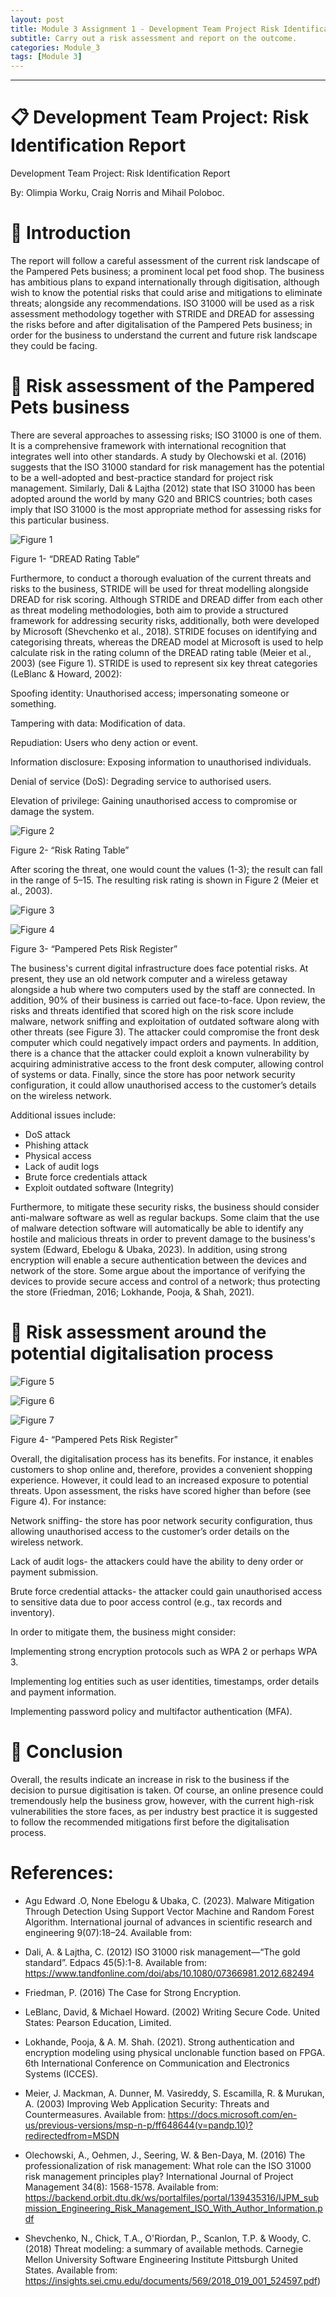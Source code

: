 ```yaml
---
layout: post
title: Module 3 Assignment 1 - Development Team Project Risk Identification Report
subtitle: Carry out a risk assessment and report on the outcome. 
categories: Module_3
tags: [Module 3]
---	
```


---

# 📋 Development Team Project: Risk Identification Report



Development Team Project: Risk Identification Report

By: Olimpia Worku, Craig Norris and Mihail Poloboc.





# 📘 Introduction

The report will follow a careful assessment of the current risk landscape of the Pampered Pets business; a prominent local pet food shop. The business has ambitious plans to expand internationally through digitisation, although wish to know the potential risks that could arise and mitigations to eliminate threats; alongside any recommendations. ISO 31000 will be used as a risk assessment methodology together with STRIDE and DREAD for assessing the risks before and after digitalisation of the Pampered Pets business; in order for the business to understand the current and future risk landscape they could be facing.





# 📘 Risk assessment of the Pampered Pets business

There are several approaches to assessing risks; ISO 31000 is one of them. It is a comprehensive framework with international recognition that integrates well into other standards. ​A study by Olechowski et al. (2016) suggests that the ISO 31000 standard for risk management has the potential to be a well-adopted and best-practice standard for project risk management. Similarly, Dali & Lajtha (2012) state that ISO 31000 has been adopted around the world by many G20 and BRICS countries; both cases imply that ISO 31000 is the most appropriate method for assessing risks for this particular business.



![Figure 1](/Modules/3/img/image_1.png)



Figure 1- “DREAD Rating Table”







Furthermore, to conduct a thorough evaluation of the current threats and risks to the business, STRIDE will be used for threat modelling alongside DREAD for risk scoring. Although STRIDE and DREAD differ from each other as threat modeling methodologies, both aim to provide a structured framework for addressing security risks, additionally, both were developed by Microsoft (Shevchenko et al., 2018). STRIDE focuses on identifying and categorising threats, whereas the DREAD model at Microsoft is used to help calculate risk in the rating column of the DREAD rating table (Meier et al., 2003) (see Figure 1). STRIDE is used to represent six key threat categories (LeBlanc & Howard, 2002):



Spoofing identity: Unauthorised access; impersonating someone or something.

Tampering with data: Modification of data.

Repudiation: Users who deny action or event.

Information disclosure: Exposing information to unauthorised individuals.

Denial of service (DoS): Degrading service to authorised users.

Elevation of privilege: Gaining unauthorised access to compromise or damage the system.



![Figure 2](/Modules/3/img/image_2.png)



Figure 2- “Risk Rating Table”





After scoring the threat, one would count the values (1-3); the result can fall in the range of 5–15. The resulting risk rating is shown in Figure 2 (Meier et al., 2003).



![Figure 3](/Modules/3/img/image_3.png)



![Figure 4](/Modules/3/img/image_4.png)



Figure 3- “Pampered Pets Risk Register”



The business's current digital infrastructure does face potential risks. At present, they use an old network computer and a wireless getaway alongside a hub where two computers used by the staff are connected. In addition, 90% of their business is carried out face-to-face. Upon review, the risks and threats identified that scored high on the risk score include malware, network sniffing and exploitation of outdated software along with other threats (see Figure 3). The attacker could compromise the front desk computer which could negatively impact orders and payments. In addition, there is a chance that the attacker could exploit a known vulnerability by acquiring administrative access to the front desk computer, allowing control of systems or data. Finally, since the store has poor network security configuration, it could allow unauthorised access to the customer’s details on the wireless network.



Additional issues include:

- DoS attack
- Phishing attack
- Physical access
- Lack of audit logs
- Brute force credentials attack
- Exploit outdated software (Integrity)



Furthermore, to mitigate these security risks, the business should consider anti-malware software as well as regular backups. Some claim that the use of malware detection software will automatically be able to identify any hostile and malicious threats in order to prevent damage to the business's system (Edward, Ebelogu & Ubaka, 2023). In addition, using strong encryption will enable a secure authentication between the devices and network of the store. Some argue about the importance of verifying the devices to provide secure access and control of a network; thus protecting the store (Friedman, 2016; Lokhande, Pooja, & Shah, 2021).



# 📘 Risk assessment around the potential digitalisation process



![Figure 5](/Modules/3/img/image_5.png)



![Figure 6](/Modules/3/img/image_6.png)



![Figure 7](/Modules/3/img/image_7.png)



Figure 4- “Pampered Pets Risk Register”





Overall, the digitalisation process has its benefits. For instance, it enables customers to shop online and, therefore, provides a convenient shopping experience. However, it could lead to an increased exposure to potential threats. Upon assessment, the risks have scored higher than before (see Figure 4). For instance:



Network sniffing- the store has poor network security configuration, thus allowing unauthorised access to the customer’s order details on the wireless network.

Lack of audit logs- the attackers could have the ability to deny order or payment submission.

Brute force credential attacks- the attacker could gain unauthorised access to sensitive data due to poor access control (e.g., tax records and inventory).



In order to mitigate them, the business might consider:

Implementing strong encryption protocols such as WPA 2 or perhaps WPA 3.

Implementing log entities such as user identities, timestamps, order details and payment information.

Implementing password policy and multifactor authentication (MFA).





# 📘 Conclusion

Overall, the results indicate an increase in risk to the business if the decision to pursue digitisation is taken. Of course, an online presence could tremendously help the business grow, however, with the current high-risk vulnerabilities the store faces, as per industry best practice it is suggested to follow the recommended mitigations first before the digitalisation process.



# References:

- Agu Edward .O, None Ebelogu & Ubaka, C. (2023). Malware Mitigation Through Detection Using Support Vector Machine and Random Forest Algorithm. International journal of advances in scientific research and engineering 9(07):18–24. Available from:

- Dali, A. & Lajtha, C. (2012) ISO 31000 risk management—“The gold standard”. Edpacs 45(5):1-8. Available from: https://www.tandfonline.com/doi/abs/10.1080/07366981.2012.682494

- Friedman, P. (2016) The Case for Strong Encryption.

- LeBlanc, David, & Michael Howard. (2002) Writing Secure Code. United States: Pearson Education, Limited.

- Lokhande, Pooja, & A. M. Shah. (2021). Strong authentication and encryption modeling using physical unclonable function based on FPGA. 6th International Conference on Communication and Electronics Systems (ICCES).

- Meier, J. Mackman, A. Dunner, M. Vasireddy, S. Escamilla, R. & Murukan, A. (2003) Improving Web Application Security: Threats and Countermeasures. Available from: https://docs.microsoft.com/en-us/previous-versions/msp-n-p/ff648644(v=pandp.10)?redirectedfrom=MSDN

- Olechowski, A., Oehmen, J., Seering, W. & Ben-Daya, M. (2016) The professionalization of risk management: What role can the ISO 31000 risk management principles play? International Journal of Project Management 34(8): 1568-1578. Available from: https://backend.orbit.dtu.dk/ws/portalfiles/portal/139435316/IJPM_submission_Engineering_Risk_Management_ISO_With_Author_Information.pdf

- Shevchenko, N., Chick, T.A., O'Riordan, P., Scanlon, T.P. & Woody, C. (2018) Threat modeling: a summary of available methods. Carnegie Mellon University Software Engineering Institute Pittsburgh United States. Available from: https://insights.sei.cmu.edu/documents/569/2018_019_001_524597.pdf)







